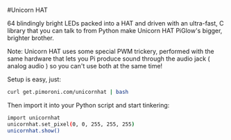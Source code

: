 <!--
---
name: Unicorn HAT
manufacturer: Pimoroni
url: http://shop.pimoroni.com/products/unicorn-hat
buy: http://shop.pimoroni.com/products/unicorn-hat
description: 64 blindingly bright RGB LEDs on a single HAT
github: https://github.com/pimoroni/unicornhat
pincount: 40
pin:
  '12':
    name: Data
    direction: output
    mode: pwm
    active: high
    description: WS2812 Data
-->
#Unicorn HAT

64 blindingly bright LEDs packed into a HAT and driven with an ultra-fast, C library that you can talk to
from Python make Unicorn HAT PiGlow's bigger, brighter brother.

Note: Unicorn HAT uses some special PWM trickery, performed with the same hardware that lets you Pi produce sound
through the audio jack ( analog audio ) so you can't use both at the same time!

Setup is easy, just:

```bash
curl get.pimoroni.com/unicornhat | bash
```

Then import it into your Python script and start tinkering:

```bash
import unicornhat
unicornhat.set_pixel(0, 0, 255, 255, 255)
unicornhat.show()
```